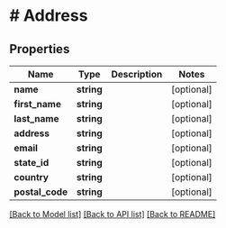 # # Address

## Properties

Name | Type | Description | Notes
------------ | ------------- | ------------- | -------------
**name** | **string** |  | [optional]
**first_name** | **string** |  | [optional]
**last_name** | **string** |  | [optional]
**address** | **string** |  | [optional]
**email** | **string** |  | [optional]
**state_id** | **string** |  | [optional]
**country** | **string** |  | [optional]
**postal_code** | **string** |  | [optional]

[[Back to Model list]](../../README.md#models) [[Back to API list]](../../README.md#endpoints) [[Back to README]](../../README.md)
